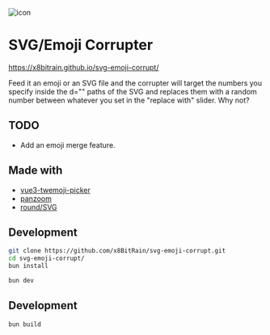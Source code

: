 ![icon](https://github.com/user-attachments/assets/54750fcd-a31a-4aa5-9226-5416f17b2e2f)


# SVG/Emoji Corrupter

https://x8bitrain.github.io/svg-emoji-corrupt/

Feed it an emoji or an SVG file and the corrupter will target the numbers you specify inside the d="" paths of the SVG
and replaces them with a random number between whatever you set in the "replace with" slider. Why not?

## TODO

- Add an emoji merge feature.

## Made with

- [vue3-twemoji-picker](https://github.com/limin04551/vue3-twemoji-picker)
- [panzoom](https://github.com/timmywil/panzoom)
- [round/SVG](https://github.com/round/SVG/blob/master/README.md)

## Development

```bash
git clone https://github.com/x8BitRain/svg-emoji-corrupt.git
cd svg-emoji-corrupt/
bun install
```

```bash
bun dev
```

## Development

```bash
bun build
```


